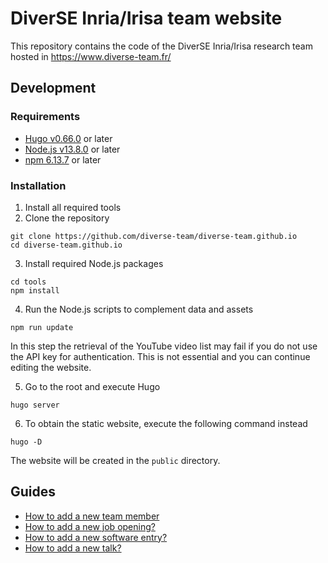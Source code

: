 # DiverSE Inria/Irisa team website

This repository contains the code of the DiverSE Inria/Irisa research team hosted in https://www.diverse-team.fr/

## Development

### Requirements

* [Hugo v0.66.0](https://gohugo.io/) or later
* [Node.js v13.8.0](https://nodejs.org/) or later
* [npm 6.13.7](https://www.npmjs.com/) or later

### Installation

1. Install all required tools
2. Clone the repository

```
git clone https://github.com/diverse-team/diverse-team.github.io
cd diverse-team.github.io
```

3. Install required Node.js packages
```
cd tools
npm install
```

4. Run the Node.js scripts to complement data and assets

```
npm run update
```

In this step the retrieval of the YouTube video list may fail if you do not use the API key for authentication. This is not essential and you can continue editing the website.

5. Go to the root and execute Hugo

```
hugo server
```

6. To obtain the static website, execute the following command instead

```
hugo -D
```

The website will be created in the `public` directory.

## Guides

- [How to add a new team member](docs/team.md)
- [How to add a new job opening?](docs/positions.md)
- [How to add a new software entry?](docs/software.md)
- [How to add a new talk?](docs/talks.md)